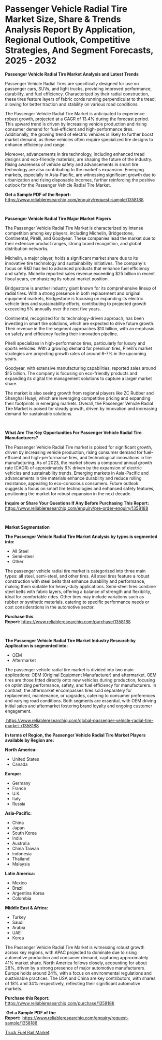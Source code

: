 <p><h1>Passenger Vehicle Radial Tire Market Size, Share & Trends Analysis Report By Application, Regional Outlook, Competitive Strategies, And Segment Forecasts, 2025 - 2032</h1></p><p><strong>Passenger Vehicle Radial Tire Market Analysis and Latest Trends</strong></p>
<p><p>Passenger Vehicle Radial Tires are specifically designed for use on passenger cars, SUVs, and light trucks, providing improved performance, durability, and fuel efficiency. Characterized by their radial construction, these tires feature layers of fabric cords running perpendicular to the tread, allowing for better traction and stability on various road conditions.</p><p>The Passenger Vehicle Radial Tire Market is anticipated to experience robust growth, projected at a CAGR of 13.4% during the forecast period. This upward trend is driven by increasing vehicle production and rising consumer demand for fuel-efficient and high-performance tires. Additionally, the growing trend of electric vehicles is likely to further boost market demand, as these vehicles often require specialized tire designs to enhance efficiency and range.</p><p>Moreover, advancements in tire technology, including enhanced tread designs and eco-friendly materials, are shaping the future of the industry. Rising awareness of vehicle safety and advancements in smart tire technology are also contributing to the market's expansion. Emerging markets, especially in Asia-Pacific, are witnessing significant growth due to urbanization and rising disposable incomes, further reinforcing the positive outlook for the Passenger Vehicle Radial Tire Market.</p></p>
<p><strong>Get a Sample PDF of the Report:&nbsp;</strong> <a href="https://www.reliableresearchiq.com/enquiry/request-sample/1358188?utm_campaign=2456&utm_medium=2&utm_source=Github&utm_content=ia&utm_term=30032025&utm_id=passenger-vehicle-radial-tire">https://www.reliableresearchiq.com/enquiry/request-sample/1358188</a></p>
<p>&nbsp;</p>
<p><strong>Passenger Vehicle Radial Tire Major Market Players</strong></p>
<p><p>The Passenger Vehicle Radial Tire Market is characterized by intense competition among key players, including Michelin, Bridgestone, Continental, Pirelli, and Goodyear. These companies lead the market due to their extensive product ranges, strong brand recognition, and global distribution networks.</p><p>Michelin, a major player, holds a significant market share due to its innovative tire technology and sustainability initiatives. The company's focus on R&D has led to advanced products that enhance fuel efficiency and safety. Michelin reported sales revenue exceeding $25 billion in recent fiscal years, emphasizing its robust market position.</p><p>Bridgestone is another industry giant known for its comprehensive lineup of radial tires. With a strong presence in both replacement and original equipment markets, Bridgestone is focusing on expanding its electric vehicle tires and sustainability efforts, contributing to projected growth exceeding 5% annually over the next five years.</p><p>Continental, recognized for its technology-driven approach, has been investing in smart tire solutions, which are expected to drive future growth. Their revenue in the tire segment approaches $10 billion, with an emphasis on safety and efficiency fueling their innovation pipeline.</p><p>Pirelli specializes in high-performance tires, particularly for luxury and sports vehicles. With a growing demand for premium tires, Pirelli's market strategies are projecting growth rates of around 6-7% in the upcoming years.</p><p>Goodyear, with extensive manufacturing capabilities, reported sales around $15 billion. The company is focusing on eco-friendly products and expanding its digital tire management solutions to capture a larger market share.</p><p>The market is also seeing growth from regional players like ZC Rubber and Shanghai Huayi, which are leveraging competitive pricing and expanding their footprints in emerging markets. Overall, the Passenger Vehicle Radial Tire Market is poised for steady growth, driven by innovation and increasing demand for sustainable solutions.</p></p>
<p>&nbsp;</p>
<p><strong>What Are The Key Opportunities For Passenger Vehicle Radial Tire Manufacturers?</strong></p>
<p><p>The Passenger Vehicle Radial Tire market is poised for significant growth, driven by increasing vehicle production, rising consumer demand for fuel-efficient and high-performance tires, and technological innovations in tire manufacturing. As of 2023, the market shows a compound annual growth rate (CAGR) of approximately 6% driven by the expansion of electric vehicles and sustainability trends. Emerging markets in Asia-Pacific and advancements in tire materials enhance durability and reduce rolling resistance, appealing to eco-conscious consumers. Future outlook suggests a focus on smart tire technologies and enhanced safety features, positioning the market for robust expansion in the next decade.</p></p>
<p><strong>Inquire or Share Your Questions If Any Before Purchasing This Report:</strong> <a href="https://www.reliableresearchiq.com/enquiry/pre-order-enquiry/1358188?utm_campaign=2456&utm_medium=2&utm_source=Github&utm_content=ia&utm_term=30032025&utm_id=passenger-vehicle-radial-tire">https://www.reliableresearchiq.com/enquiry/pre-order-enquiry/1358188</a></p>
<p>&nbsp;</p>
<p><strong>Market Segmentation</strong></p>
<p><strong>The Passenger Vehicle Radial Tire Market Analysis by types is segmented into:</strong></p>
<p><ul><li>All Steel</li><li>Semi-steel</li><li>Other</li></ul></p>
<p><p>The passenger vehicle radial tire market is categorized into three main types: all steel, semi-steel, and other tires. All steel tires feature a robust construction with steel belts that enhance durability and performance, making them suitable for heavy-duty applications. Semi-steel tires combine steel belts with fabric layers, offering a balance of strength and flexibility, ideal for comfortable rides. Other tires may include variations such as rubber or synthetic materials, catering to specific performance needs or cost considerations in the automotive sector.</p></p>
<p><strong>Purchase this Report:&nbsp;</strong><a href="https://www.reliableresearchiq.com/purchase/1358188?utm_campaign=2456&utm_medium=2&utm_source=Github&utm_content=ia&utm_term=30032025&utm_id=passenger-vehicle-radial-tire">https://www.reliableresearchiq.com/purchase/1358188</a></p>
<p>&nbsp;</p>
<p><strong>The Passenger Vehicle Radial Tire Market Industry Research by Application is segmented into:</strong></p>
<p><ul><li>OEM</li><li>Aftermarket</li></ul></p>
<p><p>The passenger vehicle radial tire market is divided into two main applications: OEM (Original Equipment Manufacturer) and aftermarket. OEM tires are those fitted directly onto new vehicles during production, focusing on optimizing performance, safety, and fuel efficiency for manufacturers. In contrast, the aftermarket encompasses tires sold separately for replacement, maintenance, or upgrades, catering to consumer preferences and varying road conditions. Both segments are essential, with OEM driving initial sales and aftermarket fostering brand loyalty and ongoing customer engagement.</p></p>
<p><a href="https://www.reliableresearchiq.com/global-passenger-vehicle-radial-tire-market-r1358188?utm_campaign=2456&utm_medium=2&utm_source=Github&utm_content=ia&utm_term=30032025&utm_id=passenger-vehicle-radial-tire">&nbsp;https://www.reliableresearchiq.com/global-passenger-vehicle-radial-tire-market-r1358188</a></p>
<p><strong>In terms of Region, the Passenger Vehicle Radial Tire Market Players available by Region are:</strong></p>
<p>
    <p> <strong> North America: </strong>
        <ul>
            <li>United States</li>
            <li>Canada</li>
        </ul>
        </p> 
    <p> <strong> Europe: </strong>
        <ul>
            <li>Germany</li>
            <li>France</li>
            <li>U.K.</li>
            <li>Italy</li>
            <li>Russia</li>
        </ul>
        </p> 
    <p> <strong> Asia-Pacific: </strong>
        <ul>
            <li>China</li>
            <li>Japan</li>
            <li>South Korea</li>
            <li>India</li>
            <li>Australia</li>
            <li>China Taiwan</li>
            <li>Indonesia</li>
            <li>Thailand</li>
            <li>Malaysia</li>
        </ul>
        </p> 
    <p> <strong> Latin America: </strong>
        <ul>
            <li>Mexico</li>
            <li>Brazil</li>
            <li>Argentina Korea</li>
            <li>Colombia</li>
        </ul>
        </p> 
    <p> <strong> Middle East & Africa: </strong>
        <ul>
            <li>Turkey</li>
            <li>Saudi</li>
            <li>Arabia</li>
            <li>UAE</li>
            <li>Korea</li>
        </ul>
    </p>
    </p>
<p><p>The Passenger Vehicle Radial Tire Market is witnessing robust growth across key regions, with APAC projected to dominate due to rising automotive production and consumer demand, capturing approximately 41% market share. North America follows closely, accounting for about 28%, driven by a strong presence of major automotive manufacturers. Europe holds around 24%, with a focus on environmental regulations and sustainable practices. The USA and China are key contributors, with shares of 18% and 34% respectively, reflecting their significant automotive markets.</p></p>
<p><strong>Purchase this Report: </strong><a href="https://www.reliableresearchiq.com/purchase/1358188?utm_campaign=2456&utm_medium=2&utm_source=Github&utm_content=ia&utm_term=30032025&utm_id=passenger-vehicle-radial-tire">https://www.reliableresearchiq.com/purchase/1358188</a></p>
<p>&nbsp;<strong>Get a Sample PDF of the Report:&nbsp;&nbsp;</strong><a href="https://www.reliableresearchiq.com/enquiry/request-sample/1358188?utm_campaign=2456&utm_medium=2&utm_source=Github&utm_content=ia&utm_term=30032025&utm_id=passenger-vehicle-radial-tire">https://www.reliableresearchiq.com/enquiry/request-sample/1358188</a></p>
<p><strong></strong></p>
<p><p><a href="https://github.com/oslieselotte2192/Market-Research-Report-List-1/blob/main/truck-fuel-rail-market.md?utm_campaign=2456&utm_medium=2&utm_source=Github&utm_content=ia&utm_term=30032025&utm_id=passenger-vehicle-radial-tire">Truck Fuel Rail Market</a></p></p>